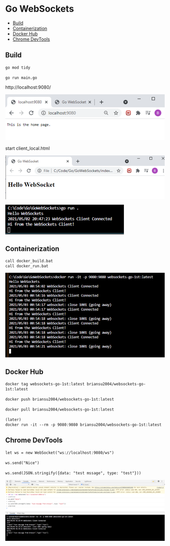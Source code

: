 # Go WebSockets

- [Build](#build)
- [Containerization](#containerization)
- [Docker Hub](#docker-hub)
- [Chrome DevTools](#chrome-devtools)

## Build

```dos
go mod tidy

go run main.go
```

http://localhost:9080/

![local.png](doc/local.png)

start client_local.html

![client.png](doc/client.png)

![connected.png](doc/connected.png)

## Containerization

```dos
call docker_build.bat
call docker_run.bat
```

![docker_run.png](doc/docker_run.png)

## Docker Hub

```dos
docker tag websockets-go-1st:latest briansu2004/websockets-go-1st:latest

docker push briansu2004/websockets-go-1st:latest

docker pull briansu2004/websockets-go-1st:latest

(later)
docker run -it --rm -p 9080:9080 briansu2004/websockets-go-1st:latest
```

## Chrome DevTools

```dos
let ws = new WebSocket("ws://localhost:9080/ws")

ws.send("Nice")

ws.send(JSON.stringify({data: "test mssage", type: "test"}))
```

![devtools.png](doc/devtools.png)
